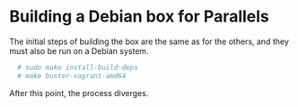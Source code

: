 # Building a Debian box for Parallels

The initial steps of building the box are the same as for the others, and they must also be run on a Debian system.

```bash
  # sudo make install-build-deps
  # make buster-vagrant-amd64
```

After this point, the process diverges.
